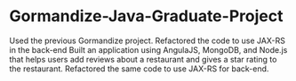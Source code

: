 # Gormandize-Java-Graduate-Project
Used the previous Gormandize project. Refactored the code to use JAX-RS in the back-end
Built an application using AngulaJS, MongoDB, and Node.js that helps users add reviews about a restaurant and gives a star rating to the restaurant. Refactored the same code to use JAX-RS for back-end.
